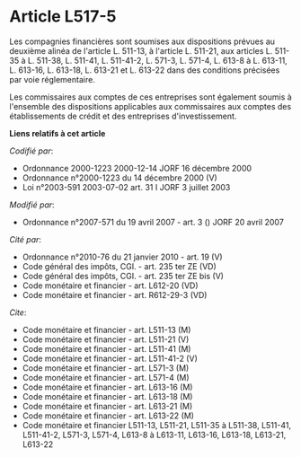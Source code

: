 # Article L517-5

Les compagnies financières sont soumises aux dispositions prévues au deuxième alinéa de l'article L. 511-13, à l'article L.
511-21, aux articles L. 511-35 à L. 511-38, L. 511-41, L. 511-41-2, L. 571-3, L. 571-4, L. 613-8 à L. 613-11, L. 613-16, L.
613-18, L. 613-21 et L. 613-22 dans des conditions précisées par voie réglementaire.

Les commissaires aux comptes de ces entreprises sont également soumis à l'ensemble des dispositions applicables aux
commissaires aux comptes des établissements de crédit et des entreprises d'investissement.

**Liens relatifs à cet article**

_Codifié par_:

  - Ordonnance 2000-1223 2000-12-14 JORF 16 décembre 2000
  - Ordonnance n°2000-1223 du 14 décembre 2000 (V)
  - Loi n°2003-591 2003-07-02 art. 31 I JORF 3 juillet 2003

_Modifié par_:

  - Ordonnance n°2007-571 du 19 avril 2007 - art. 3 () JORF 20 avril 2007

_Cité par_:

  - Ordonnance n°2010-76 du 21 janvier 2010 - art. 19 (V)
  - Code général des impôts, CGI. - art. 235 ter ZE (VD)
  - Code général des impôts, CGI. - art. 235 ter ZE bis (V)
  - Code monétaire et financier - art. L612-20 (VD)
  - Code monétaire et financier - art. R612-29-3 (VD)

_Cite_:

  - Code monétaire et financier - art. L511-13 (M)
  - Code monétaire et financier - art. L511-21 (V)
  - Code monétaire et financier - art. L511-41 (M)
  - Code monétaire et financier - art. L511-41-2 (V)
  - Code monétaire et financier - art. L571-3 (M)
  - Code monétaire et financier - art. L571-4 (M)
  - Code monétaire et financier - art. L613-16 (M)
  - Code monétaire et financier - art. L613-18 (M)
  - Code monétaire et financier - art. L613-21 (M)
  - Code monétaire et financier - art. L613-22 (M)
  - Code monétaire et financier L511-13, L511-21, L511-35 à L511-38, L511-41, L511-41-2, L571-3, L571-4, L613-8 à L613-11, L613-16, L613-18, L613-21, L613-22
